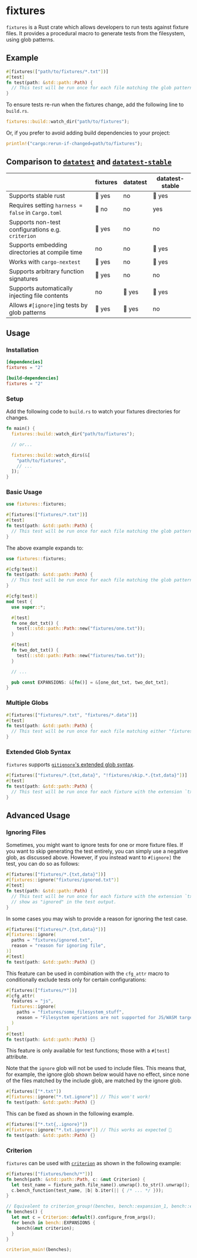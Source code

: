 # fixtures

`fixtures` is a Rust crate which allows developers to run tests against fixture files. It provides a procedural macro
to generate tests from the filesystem, using glob patterns.

## Example

```rs
#[fixtures(["path/to/fixtures/*.txt"])]
#[test]
fn test(path: &std::path::Path) {
  // This test will be run once for each file matching the glob pattern
}
```

To ensure tests re-run when the fixtures change, add the following line to `build.rs`.

```rs
fixtures::build::watch_dir("path/to/fixtures");
```

Or, if you prefer to avoid adding build dependencies to your project:

```rs
println!("cargo:rerun-if-changed=path/to/fixtures");
```

## Comparison to [`datatest`](https://github.com/commure/datatest) and [`datatest-stable`](https://crates.io/crates/datatest-stable)

|                                                    | fixtures | datatest | datatest-stable |
| -------------------------------------------------- | -------- | -------- | --------------- |
| Supports stable rust                               | 🏅 yes   | no       | 🏅 yes          |
| Requires setting `harness = false` in `Cargo.toml` | 🏅 no    | no       | yes             |
| Supports non-test configurations e.g. `criterion`  | 🏅 yes   | no       | no              |
| Supports embedding directories at compile time     | no       | no       | 🏅 yes          |
| Works with `cargo-nextest`                         | 🏅 yes   | no       | 🏅 yes          |
| Supports arbitrary function signatures             | 🏅 yes   | no       | no              |
| Supports automatically injecting file contents     | no       | 🏅 yes   | 🏅 yes          |
| Allows `#[ignore]`ing tests by glob patterns       | 🏅 yes   | 🏅 yes   | no              |

## Usage

### Installation

```toml
[dependencies]
fixtures = "2"

[build-dependencies]
fixtures = "2"
```

### Setup

Add the following code to `build.rs` to watch your fixtures directories for changes.

```rs
fn main() {
  fixtures::build::watch_dir("path/to/fixtures");

  // or...

  fixtures::build::watch_dirs(&[
    "path/to/fixtures",
    // ...
  ]);
}
```

### Basic Usage

```rs
use fixtures::fixtures;

#[fixtures(["fixtures/*.txt"])]
#[test]
fn test(path: &std::path::Path) {
  // This test will be run once for each file matching the glob pattern
}
```

The above example expands to:

```rs
use fixtures::fixtures;

#[cfg(test)]
fn test(path: &std::path::Path) {
  // This test will be run once for each file matching the glob pattern
}

#[cfg(test)]
mod test {
  use super::*;

  #[test]
  fn one_dot_txt() {
    test(::std::path::Path::new("fixtures/one.txt"));
  }

  #[test]
  fn two_dot_txt() {
    test(::std::path::Path::new("fixtures/two.txt"));
  }

  // ...

  pub const EXPANSIONS: &[fn()] = &[one_dot_txt, two_dot_txt];
}
```

### Multiple Globs

```rs
#[fixtures(["fixtures/*.txt", "fixtures/*.data"])]
#[test]
fn test(path: &std::path::Path) {
  // This test will be run once for each file matching either "fixtures/*.txt" or "fixtures/*.data"
}
```

### Extended Glob Syntax

`fixtures` supports [`gitignore`'s extended glob syntax](https://git-scm.com/docs/gitignore#_pattern_format).

```rs
#[fixtures(["fixtures/*.{txt,data}", "!fixtures/skip.*.{txt,data}"])]
#[test]
fn test(path: &std::path::Path) {
  // This test will be run once for each fixture with the extension `txt` or `data`, unless it is prefixed with `skip.`
}
```

## Advanced Usage

### Ignoring Files

Sometimes, you might want to ignore tests for one or more fixture files. If you want to skip generating the test
entirely, you can simply use a negative glob, as discussed above. However, if you instead want to `#[ignore]` the test,
you can do so as follows:

```rs
#[fixtures(["fixtures/*.{txt,data}"])]
#[fixtures::ignore("fixtures/ignored.txt")]
#[test]
fn test(path: &std::path::Path) {
  // This test will be run once for each fixture with the extension `txt` or `data`, except for `ignored.txt` which will
  // show as "ignored" in the test output.
}
```

In some cases you may wish to provide a reason for ignoring the test case.

```rs
#[fixtures(["fixtures/*.{txt,data}"])]
#[fixtures::ignore(
  paths = "fixtures/ignored.txt",
  reason = "reason for ignoring file",
)]
#[test]
fn test(path: &std::path::Path) {}
```

This feature can be used in combination with the `cfg_attr` macro to conditionally exclude tests only for certain
configurations:

```rs
#[fixtures(["fixtures/*"])]
#[cfg_attr(
  features = "js",
  fixtures::ignore(
    paths = "fixtures/some_filesystem_stuff",
    reason = "Filesystem operations are not supported for JS/WASM targets.",
  )
]
#[test]
fn test(path: &std::path::Path) {}
```

This feature is only available for test functions; those with a `#[test]` attribute.

Note that the `ignore` glob will not be used to include files. This means that, for example, the ignore glob shown below
would have no effect, since none of the files matched by the include glob, are matched by the ignore glob.

```rs
#[fixtures(["*.txt"])
#[fixtures::ignore("*.txt.ignore")] // This won't work!
fn test(path: &std::path::Path) {}
```

This can be fixed as shown in the following example.

```rs
#[fixtures(["*.txt{,.ignore}"])
#[fixtures::ignore("*.txt.ignore")] // This works as expected 🥳
fn test(path: &std::path::Path) {}
```

### Criterion

`fixtures` can be used with [`criterion`](https://github.com/bheisler/criterion.rs) as shown in the following example:

```rs
#[fixtures(["fixtures/bench/*"])]
fn bench(path: &std::path::Path, c: &mut Criterion) {
  let test_name = fixture_path.file_name().unwrap().to_str().unwrap();
  c.bench_function(test_name, |b| b.iter(|| { /* ... */ }));
}

// Equivalent to criterion_group!(benches, bench::expansion_1, bench::expansion_2, ...);
fn benches() {
  let mut c = Criterion::default().configure_from_args();
  for bench in bench::EXPANSIONS {
    bench(&mut criterion);
  }
}

criterion_main!(benches);
```

